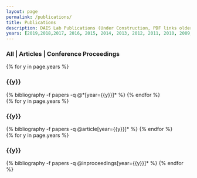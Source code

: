 ```yaml
---
layout: page
permalink: /publications/
title: Publications
description: DAIS Lab Publications (Under Construction, PDF links older than 2017 are currently NOT working)
years: [2019,2018,2017, 2016, 2015, 2014, 2013, 2012, 2011, 2010, 2009, 2008, 2007, 2006, 2005, 2004, 2003, 2002]
---
```


<h3>
<a class="btn fil-cat-pub" data-rel="all">All</a> |
<a class="btn fil-cat-pub" data-rel="article">Articles</a> | 
<a class="btn fil-cat-pub" data-rel="inproceedings">Conference Proceedings</a>
</h3>

<div id="pub">
<div class="all">
{% for y in page.years %}
  <h3 class="year">{{y}}</h3>
  {% bibliography -f papers -q @*[year={{y}}]* %}
{% endfor %}
</div>

<div class="article">
{% for y in page.years %}
  <h3 class="year">{{y}}</h3>
  {% bibliography -f papers -q @article[year={{y}}]* %}
{% endfor %}
</div>

<div class="inproceedings">
{% for y in page.years %}
  <h3 class="year">{{y}}</h3>
  {% bibliography -f papers -q @inproceedings[year={{y}}]* %}
{% endfor %}
</div>
</div>